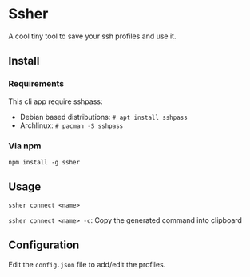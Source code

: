 # Ssher

A cool tiny tool to save your ssh profiles and use it.

## Install

### Requirements

This cli app require sshpass:

- Debian based distributions: `# apt install sshpass`
- Archlinux: `# pacman -S sshpass`

### Via npm

`npm install -g ssher`

## Usage

`ssher connect <name>`

`ssher connect <name> -c`: Copy the generated command into clipboard

## Configuration

Edit the `config.json` file to add/edit the profiles.

